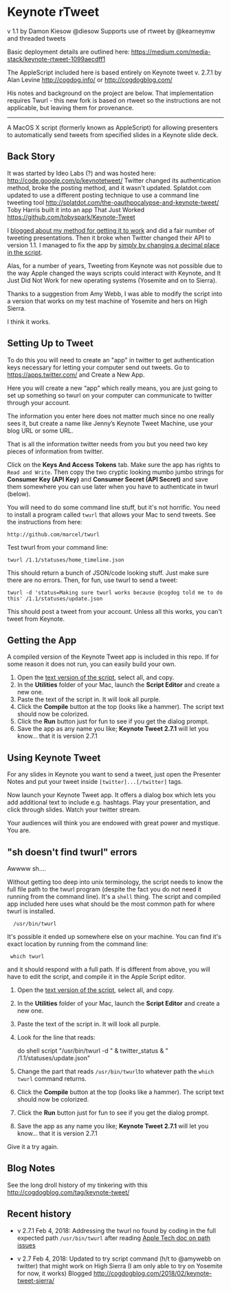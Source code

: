 # Keynote rTweet
v 1.1 by Damon Kiesow @diesow
Supports use of rtweet by @kearneymw and threaded tweets

Basic deployment details are outlined here:
https://medium.com/media-stack/keynote-rtweet-1099aecdff1

The AppleScript included here is based entirely on Keynote tweet v. 2.7.1 by Alan Levine http://cogdog.info/ or http://cogdogblog.com/

His notes and background on the project are below. That implementation requires Twurl - this new fork is based on rtweet so the instructions are not applicable, but leaving them for provenance.

--------------------------------




A MacOS X script (formerly known as AppleScript) for allowing presenters to automatically send tweets from specified slides in a Keynote slide deck.

## Back Story

It was started by Ideo Labs (?) and was hosted here: http://code.google.com/p/keynotetweet/  Twitter changed its authentication method, broke the posting method, and it wasn't updated. Splatdot.com updated to use a different posting technique to use a command line tweeting tool http://splatdot.com/the-oauthpocalypse-and-keynote-tweet/ Toby Harris built it into an app That Just Worked https://github.com/tobyspark/Keynote-Tweet

I [blogged about my method for getting it to work](http://cogdogblog.com/2011/02/keynote-tweet/) and did a fair number of tweeting presentations. Then it broke when Twitter changed their API to version 1.1. I managed to fix the app by [simply by changing a decimal place in the script](http://cogdogblog.com/2013/06/leave-it-to-a-dog-to-fix-the-keynote-autotweeter/).

Alas, for a number of years, Tweeting from Keynote was not possible due to the way Apple changed the ways scripts could interact with Keynote, and It Just Did Not Work for new operating systems (Yosemite and on to Sierra).

Thanks to a suggestion from Amy Webb, I was able to modify the script into a version that works on my test machine of Yosemite and hers on High Sierra.

I think it works.

## Setting Up to Tweet

To do this you will need to create an "app" in twitter to get  authentication keys necessary for letting your computer send out tweets. Go to https://apps.twitter.com/ and Create a New App.

Here you will create a new “app” which really means, you are just going to set up something so twurl on your computer can communicate to twitter through your account.

The information you enter here does not matter much since no one really sees it, but create a name like Jenny’s Keynote Tweet Machine, use your blog URL or some URL. 

That is all the information twitter needs from you but you need two key pieces of information from twitter.

Click on the **Keys And Access Tokens** tab. Make sure the app has rights to `Read and Write`. Then copy the two cryptic looking mumbo jumbo strings for **Consumer Key (API Key)** and **Consumer Secret (API Secret)** and save them somewhere you can use later when you have to authenticate in twurl (below).

You will need to do some command line stuff, but it's not horrific. You need to install a program called `twurl` that allows your Mac to send tweets. See the instructions from here:

    http://github.com/marcel/twurl
    
Test twurl from your command line:

    twurl /1.1/statuses/home_timeline.json
    
This should return a bunch of JSON/code looking stuff. Just make sure there are no errors. Then, for fun, use twurl to send a tweet:

    twurl -d 'status=Making sure twurl works because @cogdog told me to do this' /1.1/statuses/update.json

This should post a tweet from your account. Unless all this works, you can't tweet from Keynote.

## Getting the App

A compiled version of the Keynote Tweet app is included in this repo. If for some reason it does not run, you can easily build your own.

1. Open the [text version of the script](https://github.com/cogdog/Keynote-Tweet/blob/master/keynote-tweet-script.txt), select all, and copy.
2. In the **Utilities** folder of your Mac, launch the **Script Editor** and create a new one.
3. Paste the text of the script in. It will look all purple.
4. Click the **Compile** button at the top (looks like a hammer). The script text should now be colorized.
5. Click the **Run** button just for fun to see if you get the dialog prompt.
6. Save the app as any name you like; **Keynote Tweet 2.7.1** will let you know... that it is version 2.7.1

## Using Keynote Tweet

For any slides in Keynote you want to send a tweet, just open the Presenter Notes and put your tweet inside `[twitter]...[/twitter]` tags.

Now launch your Keynote Tweet app. It offers a dialog box which lets you add additional text to include e.g. hashtags. 
Play your presentation, and click through slides. Watch your twitter stream.

Your audiences will think you are endowed with great power and mystique. You are.

## "sh doesn't find twurl" errors

Awwww sh....

Without getting too deep into unix terminology, the script needs to know the full file path to the twurl program (despite the fact you do not need it running from the command line). It's a `shell` thing. The script and compiled app included here uses what should be the most common path for where twurl is installed.

      /usr/bin/twurl
      
It's possible it ended up somewhere else on your machine. You can find it's exact location by running from the command line:

     which twurl
     
and it should respond with a full path. If is different from above, you will have to edit the script, and compile it in the Apple Script editor. 

1. Open the [text version of the script](https://github.com/cogdog/Keynote-Tweet/blob/master/keynote-tweet-script.txt), select all, and copy.
2. In the **Utilities** folder of your Mac, launch the **Script Editor** and create a new one.
3. Paste the text of the script in. It will look all purple.
4. Look for the line that reads:


     do shell script "/usr/bin/twurl -d " & twitter_status & " /1.1/statuses/update.json"
     
5. Change the part that reads `/usr/bin/twurl`to whatever path the `which twurl` command returns.
6. Click the **Compile** button at the top (looks like a hammer). The script text should now be colorized.
7. Click the **Run** button just for fun to see if you get the dialog prompt.
8. Save the app as any name you like; **Keynote Tweet 2.7.1** will let you know... that it is version 2.7.1

Give it a try again.
     

## Blog Notes

See the long droll history of my tinkering with this http://cogdogblog.com/tag/keynote-tweet/

## Recent history

* v 2.7.1 Feb 4, 2018: Addressing the twurl no found by coding in the full expected path `/usr/bin/twurl` after reading [Apple Tech doc on path issues](https://developer.apple.com/library/content/technotes/tn2065/_index.html)

* v 2.7 Feb 4, 2018: Updated to try script command (h/t to @amywebb on twitter) that might work on High Sierra (I am only able to try on Yosemite for now, it works) Blogged http://cogdogblog.com/2018/02/keynote-tweet-sierra/
